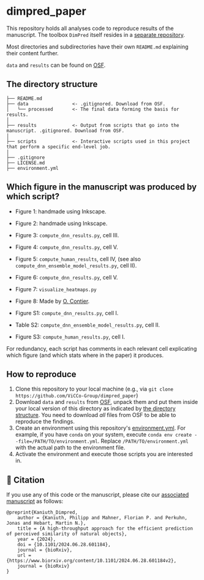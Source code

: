 # dimpred_paper

This repository holds all analyses code to reproduce results of the manuscript. The toolbox `DimPred` itself resides in a [separate repository](https://github.com/ViCCo-Group/dimpred).

Most directories and subdirectories have their own `README.md` explaining their content further.

`data` and `results` can be found on [OSF](https://osf.io/jtekq/).

## The directory structure

```
├── README.md
├── data                <- .gitignored. Download from OSF.
│   └── processed       <- The final data forming the basis for results.
│
├── results             <- Output from scripts that go into the manuscript. .gitignored. Download from OSF.
│
├── scripts             <- Interactive scripts used in this project that perform a specific end-level job.
│
├── .gitignore
├── LICENSE.md
├── environment.yml
```

## Which figure in the manuscript was produced by which script?
- Figure 1: handmade using Inkscape.
- Figure 2: handmade using Inkscape.
- Figure 3: `compute_dnn_results.py`, cell III.
- Figure 4: `compute_dnn_results.py`, cell V.
- Figure 5: `compute_human_results`, cell IV, (see also `compute_dnn_ensemble_model_results.py`, cell II).
- Figure 6: `compute_dnn_results.py`, cell V.
- Figure 7: `visualize_heatmaps.py`
- Figure 8: Made by [O. Contier](https://github.com/oliver-contier).

- Figure S1: `compute_dnn_results.py`, cell I.
- Table S2: `compute_dnn_ensemble_model_results.py`, cell II.
- Figure S3: `compute_human_results.py`, cell I.

For redundancy, each script has comments in each relevant cell explicating which figure (and which stats where in the paper) it produces.

## How to reproduce
1. Clone this repository to your local machine (e.g., via `git clone https://github.com/ViCCo-Group/dimpred_paper`)
2. Download `data` and `results` from [OSF](https://osf.io/jtekq/), unpack them and put them inside your local version of this directory as indicated by [the directory structure](#the-directory-structure). You need to download _all_ files from OSF to be able to reproduce the findings.
3. Create an environment using this repository's [environment.yml](https://github.com/ViCCo-Group/dimpred_paper/blob/main/environment.yml). For example, if you have `conda` on your system, execute `conda env create --file=/PATH/TO/environment.yml`. Replace `/PATH/TO/environment.yml` with the actual path to the environment file.
4. Activate the environment and execute those scripts you are interested in.

## :page_with_curl: Citation
If you use any of this code or the manuscript, please cite our [associated manuscript](https://www.biorxiv.org/content/10.1101/2024.06.28.601184v2) as follows:

```
@preprint{Kaniuth_Dimpred,
	author = {Kaniuth, Philipp and Mahner, Florian P. and Perkuhn, Jonas and Hebart, Martin N.},
	title = {A high-throughput approach for the efficient prediction of perceived similarity of natural objects},
	year = {2024},
	doi = {10.1101/2024.06.28.601184},
	journal = {bioRxiv},
	url = {https://www.biorxiv.org/content/10.1101/2024.06.28.601184v2},
	journal = {bioRxiv}
}
```
